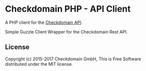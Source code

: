 # Checkdomain PHP - API Client

A PHP client for the [Checkdomain API](https://developer.checkdomain.de/).

Simple Guzzle Client Wrapper for the Checkdomain Rest API.

## License

Copyright (c) 2015-2017 Checkdomain GmbH, This is Free Software distributed under the MIT license.
